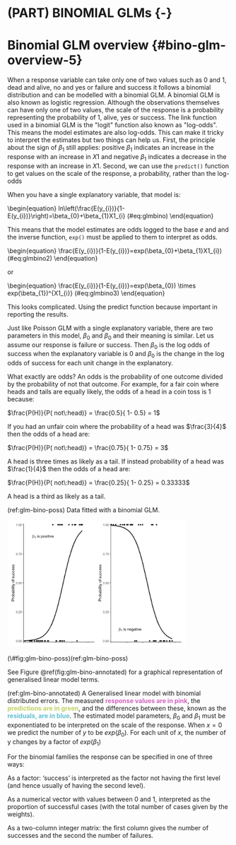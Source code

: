 # (PART) BINOMIAL GLMs {-}

# Binomial GLM overview {#bino-glm-overview-5}

When a response variable can take only one of two values such as 0 and 1, dead and alive, no and yes or failure and success it follows a binomial distribution and can be modelled with a binomial GLM.  A binomial GLM is also known as logistic regression. 
Although the observations themselves can have only one of two values, the scale of the response is a probability representing the probability of 1, alive, yes or success. The link function used in a binomial GLM is the "logit" function also known as "log-odds". This means the model estimates are also log-odds. This can make it tricky to interpret the estimates but two things can help us. First, the principle about the sign of $\beta_{1}$ still applies: positive $\beta_{1}$ indicates an increase in the response with an increase in $X1$ and negative $\beta_{1}$ indicates a decrease in the response with an increase in $X1$. Second, we can use the `predict()` function to get values on the scale of the response, a probability, rather than the log-odds


When you have a single explanatory variable, that model is:

\begin{equation}
ln\left(\frac{E(y_{i})}{1-E(y_{i})}\right)=\beta_{0}+\beta_{1}X1_{i}
(\#eq:glmbino)
\end{equation}

This means that the model estimates are odds logged to the base $e$ and and the inverse function, `exp()` must be applied to them to interpret as odds. 

\begin{equation}
\frac{E(y_{i})}{1-E(y_{i})}=exp(\beta_{0}+\beta_{1}X1_{i})
(\#eq:glmbino2)
\end{equation}

or

\begin{equation}
\frac{E(y_{i})}{1-E(y_{i})}=exp(\beta_{0}) \times exp(\beta_{1})^{X1_{i}}
(\#eq:glmbino3)
\end{equation}

This looks complicated. Using the predict function because important in reporting the results.

Just like Poisson GLM with a single explanatory variable, there are two parameters in this model, $\beta_{0}$ and $\beta_{0}$ and their meaning is similar. Let us assume our response is failure or success. Then $\beta_{0}$ is the log odds of success when the explanatory variable is 0 and $\beta_{0}$ is the change in the log odds of success for each unit change in the explanatory.

<!-- of the expected $y$ when $x$ is zero - the intercept. The log of $\beta_{1}$ is not the amount you *add* to $y$ for each unit change in $x$ but the amount by which multiply. This means the model is a curve. If $\beta_{1}$ is positive, $exp(\beta_{1})$ is greater than one and $y$ increases as $x$ increases; If $\beta_{1}$ is negative, $exp(\beta_{1})$ is less than one and $y$ decreases as $x$ increases. See Figure \@ref(fig:glm-bino-poss) for an illustration of the curve for positive and negative $\beta_{1}$. -->


What exactly are odds? An odds is the probability of one outcome divided by the probability of not that outcome. For example, for a fair coin where heads and tails are equally likely, the odds of a head in a coin toss is 1 because:

$\frac{P(H)}{P( not\:head)} = \frac{0.5}{ 1- 0.5} = 1$

If you had an unfair coin where the probability of a head was $\frac{3}{4}$ then the odds of a head are:

$\frac{P(H)}{P( not\:head)} = \frac{0.75}{ 1- 0.75} = 3$

A head is three times as likely as a tail. If instead probability of a head was $\frac{1}{4}$ then the odds of a head are:

$\frac{P(H)}{P( not\:head)} = \frac{0.25}{ 1- 0.25} = 0.33333$

A head is a third as likely as a tail.


(ref:glm-bino-poss) Data fitted with a binomial GLM.

<div class="figure" style="text-align: left">
<img src="glm-binomial_files/figure-html/glm-bino-poss-1.png" alt="(ref:glm-bino-poss)" width="80%" />
<p class="caption">(\#fig:glm-bino-poss)(ref:glm-bino-poss)</p>
</div>


See Figure \@ref(fig:glm-bino-annotated) for a graphical representation of generalised linear model terms. 

(ref:glm-bino-annotated) A Generalised linear model with binomial distributed errors. The measured <span style=" font-weight: bold;    color: #d264c0 !important;" >response values are in pink</span>, the <span style=" font-weight: bold;    color: #c0d264 !important;" >predictions are in green</span>, and the differences between these, known as the <span style=" font-weight: bold;    color: #64c0d2 !important;" >residuals, are in blue</span>. The estimated model parameters, $\beta_{0}$ and $\beta_{1}$ must be exponentiated to be interpreted on the scale of the response. When $x=0$ we predict the number of $y$ to be $exp(\beta_{0})$. For each unit of $x$, the number of y changes by a factor of $exp(\beta_{1})$




For the binomial families the response can be specified in one of three ways:

As a factor: ‘success’ is interpreted as the factor not having the first level (and hence usually of having the second level).

As a numerical vector with values between 0 and 1, interpreted as the proportion of successful cases (with the total number of cases given by the weights).

As a two-column integer matrix: the first column gives the number of successes and the second the number of failures.
